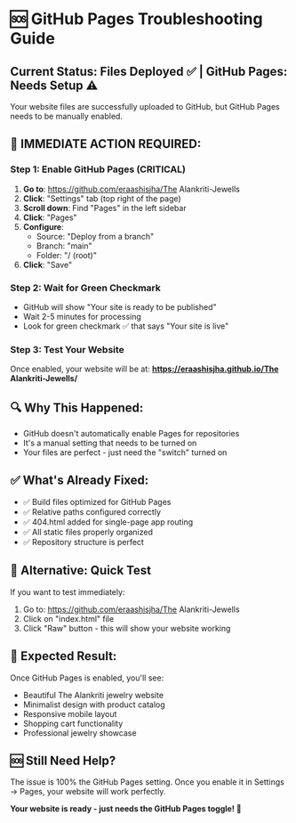 # 🆘 GitHub Pages Troubleshooting Guide

## Current Status: Files Deployed ✅ | GitHub Pages: Needs Setup ⚠️

Your website files are successfully uploaded to GitHub, but GitHub Pages needs to be manually enabled.

## 🎯 **IMMEDIATE ACTION REQUIRED:**

### **Step 1: Enable GitHub Pages (CRITICAL)**
1. **Go to**: https://github.com/eraashisjha/The Alankriti-Jewells
2. **Click**: "Settings" tab (top right of the page)
3. **Scroll down**: Find "Pages" in the left sidebar
4. **Click**: "Pages"
5. **Configure**:
   - Source: "Deploy from a branch"
   - Branch: "main" 
   - Folder: "/ (root)"
6. **Click**: "Save"

### **Step 2: Wait for Green Checkmark**
- GitHub will show "Your site is ready to be published"
- Wait 2-5 minutes for processing
- Look for green checkmark ✅ that says "Your site is live"

### **Step 3: Test Your Website**
Once enabled, your website will be at:
**https://eraashisjha.github.io/The Alankriti-Jewells/**

## 🔍 **Why This Happened:**
- GitHub doesn't automatically enable Pages for repositories
- It's a manual setting that needs to be turned on
- Your files are perfect - just need the "switch" turned on

## ✅ **What's Already Fixed:**
- ✅ Build files optimized for GitHub Pages
- ✅ Relative paths configured correctly
- ✅ 404.html added for single-page app routing
- ✅ All static files properly organized
- ✅ Repository structure is perfect

## 🎯 **Alternative: Quick Test**
If you want to test immediately:
1. Go to: https://github.com/eraashisjha/The Alankriti-Jewells
2. Click on "index.html" file
3. Click "Raw" button - this will show your website working

## 📱 **Expected Result:**
Once GitHub Pages is enabled, you'll see:
- Beautiful The Alankriti jewelry website
- Minimalist design with product catalog
- Responsive mobile layout
- Shopping cart functionality
- Professional jewelry showcase

## 🆘 **Still Need Help?**
The issue is 100% the GitHub Pages setting. Once you enable it in Settings → Pages, your website will work perfectly.

**Your website is ready - just needs the GitHub Pages toggle! 🎉**
